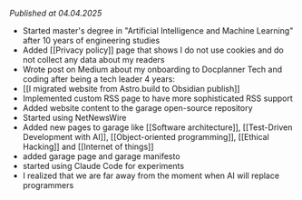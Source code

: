 *Published at 04.04.2025*

- Started master's degree in "Artificial Intelligence and Machine Learning" after 10 years of engineering studies
- Added [[Privacy policy]] page that shows I do not use cookies and do not collect any data about my readers
- Wrote post on Medium about my onboarding to Docplanner Tech and coding after being a tech leader 4 years:
- [[I migrated website from Astro.build to Obsidian publish]]
- Implemented custom RSS page to have more sophisticated RSS support
- Added website content to the garage open-source repository
- Started using NetNewsWire
- Added new pages to garage like [[Software architecture]], [[Test-Driven Development with AI]], [[Object-oriented programming]], [[Ethical Hacking]] and [[Internet of things]]
- added garage page and garage manifesto
- started using Claude Code for experiments
- I realized that we are far away from the moment when AI will replace programmers
